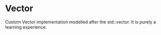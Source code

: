 # Vector
Custom Vector implementation modelled after the std::vector. It is purely a learning experience.
